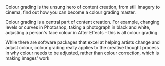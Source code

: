 Colour grading is the unsung hero of content creation, from still imagery to cinema, find out how you can become a colour grading master. 

Colour grading is a central part of content creation. For example, changing levels or curves in Photoshop, taking a photograph in black and white, adjusting a person's face colour in After Effects – this is all colour grading.

While there are software packages that excel at helping artists change and adjust colour, colour grading really applies to the creative thought process in why colour needs to be adjusted, rather than colour correction, which is making images' work
